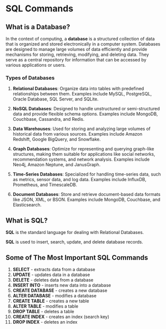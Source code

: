 # SQL Commands

## What is a Database?

In the context of computing, a **database** is a structured collection of data that is organized and stored electronically in a computer system. Databases are designed to manage large volumes of data efficiently and provide mechanisms for storing, retrieving, modifying, and deleting data. They serve as a central repository for information that can be accessed by various applications or users.

### Types of Databases

1. **Relational Databases**: Organize data into tables with predefined relationships between them. Examples include MySQL, PostgreSQL, Oracle Database, SQL Server, and SQLite.

2. **NoSQL Databases**: Designed to handle unstructured or semi-structured data and provide flexible schema options. Examples include MongoDB, Couchbase, Cassandra, and Redis.

3. **Data Warehouses**: Used for storing and analyzing large volumes of historical data from various sources. Examples include Amazon Redshift, Google BigQuery, and Snowflake.

4. **Graph Databases**: Optimize for representing and querying graph-like structures, making them suitable for applications like social networks, recommendation systems, and network analysis. Examples include Neo4j, Amazon Neptune, and JanusGraph.

5. **Time-Series Databases**: Specialized for handling time-series data, such as metrics, sensor data, and log data. Examples include InfluxDB, Prometheus, and TimescaleDB.

6. **Document Databases**: Store and retrieve document-based data formats like JSON, XML, or BSON. Examples include MongoDB, Couchbase, and Elasticsearch.


## What is SQL?
**SQL** is the standard language for dealing with Relational Databases.

**SQL** is used to insert, search, update, and delete database records.

## Some of The Most Important SQL Commands
1. **SELECT** - extracts data from a database 
2. **UPDATE** - updates data in a database
3. **DELETE** - deletes data from a database
4. **INSERT INTO** - inserts new data into a database
5. **CREATE DATABASE** - creates a new database
6. **ALTER DATABASE** - modifies a database
7. **CREATE TABLE** - creates a new table
8. **ALTER TABLE** - modifies a table
9. **DROP TABLE** - deletes a table
10. **CREATE INDEX** - creates an index (search key)
11. **DROP INDEX** - deletes an index